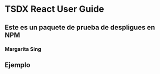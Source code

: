 # TSDX React User Guide

## Este es un paquete de prueba de despligues en NPM


### Margarita Sing

## Ejemplo
